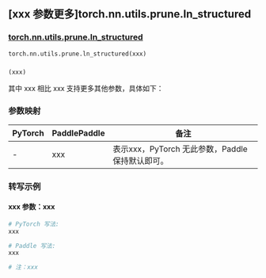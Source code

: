 ## [xxx 参数更多]torch.nn.utils.prune.ln_structured

### [torch.nn.utils.prune.ln_structured](https://pytorch.org/docs/stable/generated/torch.nn.utils.prune.ln_structured.html#torch.nn.utils.prune.ln_structured)

```python
torch.nn.utils.prune.ln_structured(xxx)
```

### []()

```python
(xxx)
```

其中 xxx 相比 xxx 支持更多其他参数，具体如下：

### 参数映射

| PyTorch | PaddlePaddle | 备注 |
| ------- | ------------ | ---- |
|    -    |    xxx    | 表示xxx，PyTorch 无此参数，Paddle 保持默认即可。 |

### 转写示例

#### xxx 参数：xxx
``` python
# PyTorch 写法:
xxx

# Paddle 写法:
xxx

# 注：xxx
```
